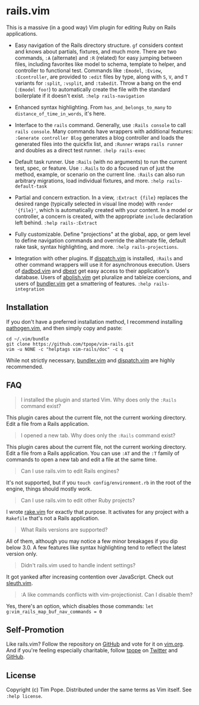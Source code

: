 # rails.vim

This is a massive (in a good way) Vim plugin for editing Ruby on Rails
applications.

* Easy navigation of the Rails directory structure.  `gf` considers
  context and knows about partials, fixtures, and much more.  There are
  two commands, `:A` (alternate) and `:R` (related) for easy jumping
  between files, including favorites like model to schema, template to
  helper, and controller to functional test.  Commands like `:Emodel`,
  `:Eview`, `:Econtroller`, are provided to `:edit` files by type, along
  with `S`, `V`, and `T` variants for `:split`, `:vsplit`, and
  `:tabedit`.  Throw a bang on the end (`:Emodel foo!`) to automatically
  create the file with the standard boilerplate if it doesn't exist.
  `:help rails-navigation`

* Enhanced syntax highlighting.  From `has_and_belongs_to_many` to
  `distance_of_time_in_words`, it's here.

* Interface to the `rails` command.  Generally, use `:Rails console` to
  call `rails console`.  Many commands have wrappers with additional features:
  `:Generate controller Blog` generates a blog controller and loads the
  generated files into the quickfix list, and `:Runner` wraps `rails runner`
  and doubles as a direct test runner.  `:help rails-exec`

* Default task runner.  Use `:Rails` (with no arguments) to run the current
  test, spec, or feature.  Use `:.Rails` to do a focused run of just the
  method, example, or scenario on the current line.  `:Rails` can also run
  arbitrary migrations, load individual fixtures, and more.
  `:help rails-default-task`

* Partial and concern extraction.  In a view, `:Extract {file}`
  replaces the desired range (typically selected in visual line mode)
  with `render '{file}'`, which is automatically created with your
  content.  In a model or controller, a concern is created, with the
  appropriate `include` declaration left behind.
  `:help rails-:Extract`

* Fully customizable. Define "projections" at the global, app, or gem
  level to define navigation commands and override the alternate file,
  default rake task, syntax highlighting, and more.
  `:help rails-projections`.

* Integration with other plugins.  If [dispatch.vim][] is installed, `:Rails`
  and other command wrappers will use it for asynchronous execution.  Users of
  [dadbod.vim](https://github.com/tpope/vim-dadbod) and
  [dbext](http://www.vim.org/script.php?script_id=356) get easy access to
  their application's database.  Users of
  [abolish.vim](https://github.com/tpope/vim-abolish) get pluralize and
  tableize coercions, and users of [bundler.vim][] get a smattering of
  features.   `:help rails-integration`

## Installation

If you don't have a preferred installation method, I recommend
installing [pathogen.vim](https://github.com/tpope/vim-pathogen), and
then simply copy and paste:

    cd ~/.vim/bundle
    git clone https://github.com/tpope/vim-rails.git
    vim -u NONE -c "helptags vim-rails/doc" -c q

While not strictly necessary, [bundler.vim][] and [dispatch.vim][] are highly
recommended.

[bundler.vim]: https://github.com/tpope/vim-bundler
[dispatch.vim]: https://github.com/tpope/vim-dispatch

## FAQ

> I installed the plugin and started Vim.  Why does only the `:Rails`
> command exist?

This plugin cares about the current file, not the current working
directory.  Edit a file from a Rails application.

> I opened a new tab.  Why does only the `:Rails` command exist?

This plugin cares about the current file, not the current working directory.
Edit a file from a Rails application.  You can use `:AT` and the `:T` family
of commands to open a new tab and edit a file at the same time.

> Can I use rails.vim to edit Rails engines?

It's not supported, but if you `touch config/environment.rb` in the root
of the engine, things should mostly work.

> Can I use rails.vim to edit other Ruby projects?

I wrote [rake.vim](https://github.com/tpope/vim-rake) for exactly that
purpose.  It activates for any project with a `Rakefile` that's not a
Rails application.

> What Rails versions are supported?

All of them, although you may notice a few minor breakages if you dip below
3.0.  A few features like syntax highlighting tend to reflect the latest
version only.

> Didn't rails.vim used to handle indent settings?

It got yanked after increasing contention over JavaScript.  Check out
[sleuth.vim](https://github.com/tpope/vim-sleuth).

> :A like commands conflicts with vim-projectionist. Can I disable them?

Yes, there's an option, which disables those commands:
`let g:vim_rails_map_buf_nav_commands = 0
`
## Self-Promotion

Like rails.vim? Follow the repository on
[GitHub](https://github.com/tpope/vim-rails) and vote for it on
[vim.org](http://www.vim.org/scripts/script.php?script_id=1567).  And if
you're feeling especially charitable, follow [tpope](http://tpo.pe/) on
[Twitter](http://twitter.com/tpope) and
[GitHub](https://github.com/tpope).

## License

Copyright (c) Tim Pope.  Distributed under the same terms as Vim itself.
See `:help license`.

